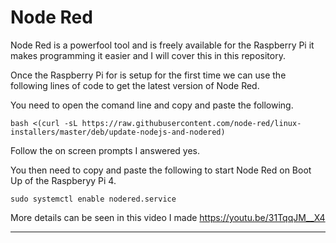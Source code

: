 # Node Red

Node Red is a powerfool tool and is freely available for the Raspberry Pi it makes programming it easier and I will cover this in this repository.

Once the Raspberry Pi for is setup for the first time we can use the following lines of code to get the latest version of Node Red.

You need to open the comand line and copy and paste the following.

    bash <(curl -sL https://raw.githubusercontent.com/node-red/linux-installers/master/deb/update-nodejs-and-nodered)

Follow the on screen prompts I answered yes.

You then need to copy and paste the following to start Node Red on Boot Up of the Raspberyy Pi 4.

    sudo systemctl enable nodered.service

More details can be seen in this video I made https://youtu.be/31TqqJM__X4

-----

